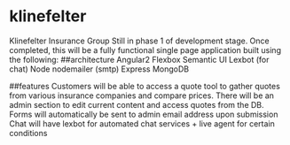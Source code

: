 # klinefelter
Klinefelter Insurance Group
Still in phase 1 of development stage.
Once completed, this will be a fully functional single page application built using the following:
##architecture
Angular2
Flexbox
Semantic UI
Lexbot (for chat)
Node
nodemailer (smtp)
Express
MongoDB

##features
Customers will be able to access a quote tool to gather quotes from various insurance companies and compare prices.
There will be an admin section to edit current content and access quotes from the DB.
Forms will automatically be sent to admin email address upon submission
Chat will have lexbot for automated chat services + live agent for certain conditions

